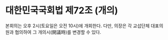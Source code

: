 # 대한민국국회법 제72조 (개의)

본회의는 오후 2시(토요일은 오전 10시)에 개회한다. 다만, 의장은 각 교섭단체 대표의원과 협의하여 그 개의시(開議時)를 변경할 수 있다.
